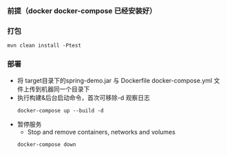 ### 前提（docker docker-compose 已经安装好）

### 打包
```shell script
mvn clean install -Ptest
```

### 部署
- 将 target目录下的spring-demo.jar 与 Dockerfile  docker-compose.yml 文件上传到机器同一个目录下
- 执行构建&后台启动命令，首次可移除-d 观察日志
    ```shell script
    docker-compose up --build -d
    ```
- 暂停服务
    - Stop and remove containers, networks and volumes
    ```shell script
    docker-compose down
    ```